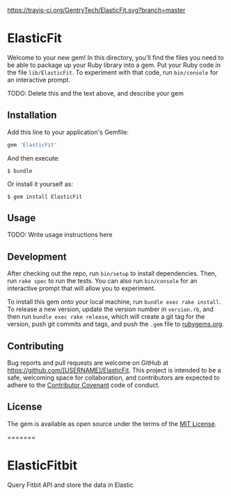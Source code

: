https://travis-ci.org/GentryTech/ElasticFit.svg?branch=master

# ElasticFit

Welcome to your new gem! In this directory, you'll find the files you need to be able to package up your Ruby library into a gem. Put your Ruby code in the file `lib/ElasticFit`. To experiment with that code, run `bin/console` for an interactive prompt.

TODO: Delete this and the text above, and describe your gem

## Installation

Add this line to your application's Gemfile:

```ruby
gem 'ElasticFit'
```

And then execute:

    $ bundle

Or install it yourself as:

    $ gem install ElasticFit

## Usage

TODO: Write usage instructions here

## Development

After checking out the repo, run `bin/setup` to install dependencies. Then, run `rake spec` to run the tests. You can also run `bin/console` for an interactive prompt that will allow you to experiment.

To install this gem onto your local machine, run `bundle exec rake install`. To release a new version, update the version number in `version.rb`, and then run `bundle exec rake release`, which will create a git tag for the version, push git commits and tags, and push the `.gem` file to [rubygems.org](https://rubygems.org).

## Contributing

Bug reports and pull requests are welcome on GitHub at https://github.com/[USERNAME]/ElasticFit. This project is intended to be a safe, welcoming space for collaboration, and contributors are expected to adhere to the [Contributor Covenant](http://contributor-covenant.org) code of conduct.


## License

The gem is available as open source under the terms of the [MIT License](http://opensource.org/licenses/MIT).

=======
# ElasticFitbit
Query Fitbit API and store the data in Elastic
